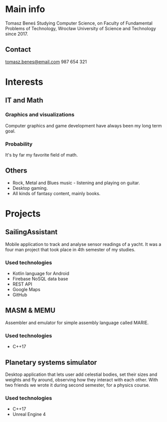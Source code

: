 # Main info

Tomasz Beneś
Studying Computer Science, on Faculty of Fundamental Problems of Technology, Wrocław University of Science and Technology since 2017.

## Contact

tomasz.benes@email.com
987 654 321

# Interests

## IT and Math

### Graphics and visualizations

Computer graphics and game development have always been my long term goal.

### Probability

It's by far my favorite field of math.

## Others

- Rock, Metal and Blues music - listening and playing on guitar.
- Desktop gaming.
- All kinds of fantasy content, mainly books.

# Projects

## SailingAssistant

Mobile application to track and analyse sensor readings of a yacht. It was a four man project that took place in 4th semester of my studies.

### Used technologies

- Kotlin language for Android
- Firebase NoSQL data base
- REST API
- Google Maps
- GitHub

## MASM & MEMU

Assembler and emulator for simple assembly language called MARIE.

### Used technologies

- C++17

## Planetary systems simulator

Desktop application that lets user add celestial bodies, set their sizes and weights and fly around, observing how they interact with each other. With two friends we wrote it during second semester, for a physics course.

### Used technologies

- C++17
- Unreal Engine 4
